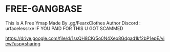 # FREE-GANGBASE
This Is A Free Ymap Made By .gg/FearxClothes 
Author Discord : urfacelessrxe 
IF YOU PAID FOR THIS U GOT SCAMMED 

https://drive.google.com/file/d/1ssQH8CKr5o0N4Xeo8Gdgad1kf2bP1epE/view?usp=sharing
